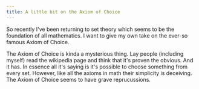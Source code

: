 ```yaml
---
title: A little bit on the Axiom of Choice
---
```


So recently I've been returning to set theory which seems to be the foundation
of all mathematics. I want to give my own take on the ever-so famous Axiom
of Choice.

The Axiom of Choice is kinda a mysterious thing. Lay people (including myself)
read the wikipedia page and think that it's proven the obvious. And it has. In
essence all it's saying is it's possible to choose something from every set.
However, like all the axioms in math their simplicity is deceiving. The Axiom of
Choice seems to have grave reprucussions. 


